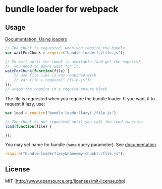 # bundle loader for webpack

## Usage

[Documentation: Using loaders](http://webpack.github.io/docs/using-loaders.html)

``` javascript
// The chunk is requested, when you require the bundle
var waitForChunk = require("bundle-loader!./file.js");

// To wait until the chunk is available (and get the exports)
//  you need to async wait for it.
waitForChunk(function(file) {
	// use file like is was required with
	// var file = require("./file.js");
});
// wraps the require in a require.ensure block
```

The file is requested when you require the bundle loader. If you want it to request it lazy, use:

``` javascript
var load = require("bundle-loader?lazy!./file.js");

// The chunk is not requested until you call the load function
load(function(file) {

});
```

You may set name for bundle (`name` query parameter). See [documentation](https://github.com/webpack/loader-utils#interpolatename).

``` javascript
require("bundle-loader?lazy&name=my-chunk!./file.js");
```

## License

MIT (http://www.opensource.org/licenses/mit-license.php)
